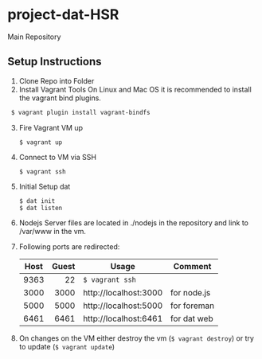 # project-dat-HSR
Main Repository

## Setup Instructions
1. Clone Repo into Folder
2. Install Vagrant Tools
   On Linux and Mac OS it is recommended to install the vagrant bind plugins.
  
  ```sh
   $ vagrant plugin install vagrant-bindfs
   ```
3. Fire Vagrant VM up 

   ```shell
   $ vagrant up
   ```
4. Connect to VM via SSH
   
   ```shell
   $ vagrant ssh
   ```
5. Initial Setup dat
  
   ```shell
   $ dat init
   $ dat listen
   ```
6. Nodejs Server files are located in ./nodejs in the repository and link to /var/www in the vm.
7. Following ports are redirected:
    
    Host          | Guest          | Usage | Comment
    --- |---:|---|---
    9363 | 22 | `$ vagrant ssh`  | 
    3000 | 3000|http://localhost:3000 | for node.js
    5000 | 5000 | http://localhost:5000 | for foreman
    6461 | 6461|http://localhost:6461 | for dat web

8. On changes on the VM either destroy the vm (`$ vagrant destroy`) or try to update (`$ vagrant update`)
